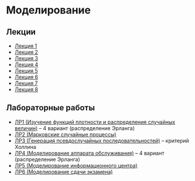 # Моделирование 

## Лекции

- [Лекция 1](https://github.com/ilyasssklimov/bmstu_all/tree/sem_07/sem_07/Modeling/lections/lection_01.md)
- [Лекция 2](https://github.com/ilyasssklimov/bmstu_all/tree/sem_07/sem_07/Modeling/lections/lection_02.md)
- [Лекция 3](https://github.com/ilyasssklimov/bmstu_all/tree/sem_07/sem_07/Modeling/lections/lection_03.md)
- [Лекция 4](https://github.com/ilyasssklimov/bmstu_all/tree/sem_07/sem_07/Modeling/lections/lection_04.md)
- [Лекция 5](https://github.com/ilyasssklimov/bmstu_all/tree/sem_07/sem_07/Modeling/lections/lection_05.md)
- [Лекция 6](https://github.com/ilyasssklimov/bmstu_all/tree/sem_07/sem_07/Modeling/lections/lection_06.md)
- [Лекция 7](https://github.com/ilyasssklimov/bmstu_all/tree/sem_07/sem_07/Modeling/lections/lection_07.md)
- [Лекция 8](https://github.com/ilyasssklimov/bmstu_all/tree/sem_07/sem_07/Modeling/lections/lection_08.md)

## Лабораторные работы

- [ЛР1 (Изучение функций плотности и распределения случайных величин)](https://github.com/ilyasssklimov/bmstu_all/tree/sem_07/sem_07/Modeling/labs/lab_01) – 4 вариант (распределение Эрланга)
- [ЛР2 (Марковские случайные процессы)](https://github.com/ilyasssklimov/bmstu_all/tree/sem_07/sem_07/Modeling/labs/lab_02)
- [ЛР3 (Генерация псевдослучайных последовательностей)](https://github.com/ilyasssklimov/bmstu_all/tree/sem_07/sem_07/Modeling/labs/lab_03) – критерий Холлина
- [ЛР4 (Моделирование аппарата обслуживания)](https://github.com/ilyasssklimov/bmstu_all/tree/sem_07/sem_07/Modeling/labs/lab_04) – 4 вариант (распределение Эрланга)
- [ЛР5 (Моделирование информационного центра)](https://github.com/ilyasssklimov/bmstu_all/tree/sem_07/sem_07/Modeling/labs/lab_05)
- [ЛР6 (Моделирование сдачи экзамена)](https://github.com/ilyasssklimov/bmstu_all/tree/sem_07/sem_07/Modeling/labs/lab_06)
